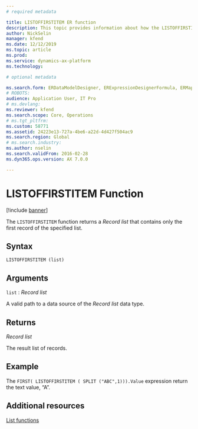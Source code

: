 ```yaml
---
# required metadata

title: LISTOFFIRSTITEM ER function
description: This topic provides information about how the LISTOFFIRSTITEM ER function is used.
author: NickSelin
manager: kfend
ms.date: 12/12/2019
ms.topic: article
ms.prod: 
ms.service: dynamics-ax-platform
ms.technology: 

# optional metadata

ms.search.form: ERDataModelDesigner, ERExpressionDesignerFormula, ERMappedFormatDesigner, ERModelMappingDesigner
# ROBOTS: 
audience: Application User, IT Pro
# ms.devlang: 
ms.reviewer: kfend
ms.search.scope: Core, Operations
# ms.tgt_pltfrm: 
ms.custom: 58771
ms.assetid: 24223e13-727a-4be6-a22d-4d427f504ac9
ms.search.region: Global
# ms.search.industry: 
ms.author: nselin
ms.search.validFrom: 2016-02-28
ms.dyn365.ops.version: AX 7.0.0

---
```


# <a name="LISTOFFIRSTITEM">LISTOFFIRSTITEM Function</a>

[!include [banner](../includes/banner.md)]

The `LISTOFFIRSTITEM` function returns a *Record list* that contains only the first record of the specified list.

## Syntax

```
LISTOFFIRSTITEM (list)
```

## Arguments

`list` : *Record list*

A valid path to a data source of the *Record list* data type.

## Returns

*Record list*

The result list of records.

## Example

The `FIRST( LISTOFFIRSTITEM ( SPLIT ("ABC",1))).Value` expression return the text value, “A”.

## Additional resources

[List functions](er-functions-category-list.md)
